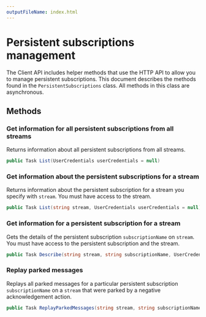 ```yaml
---
outputFileName: index.html
---
```


# Persistent subscriptions management

The Client API includes helper methods that use the HTTP API to allow you to manage persistent subscriptions. This document describes the methods found in the `PersistentSubscriptions` class. All methods in this class are asynchronous.

## Methods

### Get information for all persistent subscriptions from all streams

Returns information about all persistent subscriptions from all streams.

```csharp
public Task List(UserCredentials userCredentials = null)
```

### Get information about the persistent subscriptions for a stream

Returns information about the persistent subscription for a stream you specify with `stream`. You must have access to the stream.

```csharp
public Task List(string stream, UserCredentials userCredentials = null)
```

### Get information for a persistent subscription for a stream

Gets the details of the persistent subscription `subscriptionName` on `stream`. You must have access to the persistent subscription and the stream.

```csharp
public Task Describe(string stream, string subscriptionName, UserCredentials userCredentials = null)
```

### Replay parked messages

Replays all parked messages for a particular persistent subscription `subscriptionName` on a `stream` that were parked by a negative acknowledgement action.

```csharp
public Task ReplayParkedMessages(string stream, string subscriptionName, UserCredentials userCredentials = null)
```
